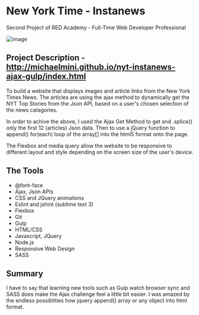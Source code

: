 # New York Time - Instanews

Second Project of RED Academy - Full-Time Web Developer Professional

![image](https://cloud.githubusercontent.com/assets/16886114/16461143/e7ec9130-3ddf-11e6-8dc0-23729cb1f415.png)

## Project Description - http://michaelmini.github.io/nyt-instanews-ajax-gulp/index.html

To build a website that displays images and article links from the New York Times News. The articles are using the ajax method to dynamically get the NYT Top Stories from the Json API, based on a user's chosen selection of the news catagories.

In order to achive the above, I used the Ajax Get Method to get and .splice() only the first 12 (articles) Json data. Then to use a jQuery function to append() for(each) loop of the array[] into the html5 format onto the page.

The Flexbox and media query allow the website to be responsive to different layout and style depending on the screen size of the user's device. 

## The Tools

* @font-face
* Ajax, Json APIs
* CSS and JQuery animations
* Eslint and jshint (sublime text 3)
* Flexbox
* Git
* Gulp
* HTML/CSS
* Javascript, JQuery
* Node.js
* Responsive Web Design
* SASS

## Summary 

I have to say that learning new tools such as Gulp watch browser sync and SASS does make the Ajax challenge feel a little bit easier. I was amazed by the endless possiblities how jquery append() array or any object into html format.
